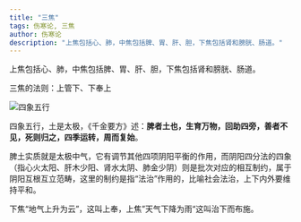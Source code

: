 ```yaml
---
title: "三焦"
tags: 伤寒论, 三焦
author: 伤寒论
description: "上焦包括心、肺，中焦包括脾、胃、肝、胆，下焦包括肾和膀胱、肠道。"
---
```




上焦包括心、肺，中焦包括脾、胃、肝、胆，下焦包括肾和膀胱、肠道。



三焦的法则：上管下、下奉上



![四象五行](/tcm/assets/images/posts/伤寒论/三焦/四象五行.jpg)



四象五行，土是太极，《千金要方》述：**脾者土也，生育万物，回助四旁，善者不见，死则归之，四季运转，周而复始**。



脾土实质就是太极中气，它有调节其他四项阴阳平衡的作用，而阴阳四分法的四象（指心火太阳、肝木少阳、肾水太阴、肺金少阴）则是批次对应的相互制约，属于阴阳互根互立范畴，这里的制约是指“法治”作用的，比喻社会法治，上下内外要维持平和。



下焦“地气上升为云”，这叫上奉，上焦”天气下降为雨“这叫治下而布施。

